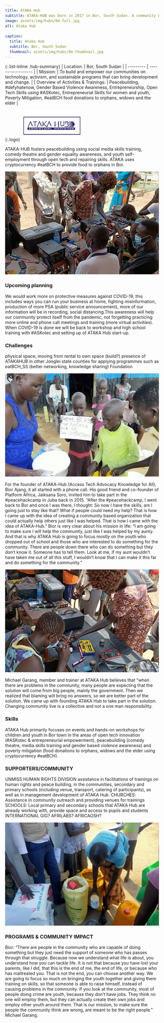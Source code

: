 ```yaml
---
title: ATAKA Hub
subtitle: ATAKA-HUB was born in 2017 in Bor, South Sudan. A community based innovation centre ATAKA-HUB focus primarily on youth who dropped out of school and interested to do something for the community.
image: assets/img/hubs/04-full.jpg
alt: Ataka Hub

caption:
  title: Ataka Hub
  subtitle: Bor, South Sudan
  thumbnail: assets/img/hubs/04-thumbnail.jpg
---
```


{:.list-inline .hub-summary}
| Location: | Bor, South Sudan |
| --------- | ------------------ |
| Mission:  | To build and empower our communities on technology, activism, and sustainable programs that can bring development and change. |
| Overview of Activities & Trainings: |  Peacebuilding, #defyhatenow, Gender Based Violence Awareness, Entrepreneurship, Open Tech Skills using #ASKotec, Entrepreneurial Skills for women and youth, Poverty Mitigation, #eatBCH food donations to orphans, widows and the elder |

{:.logo}
![ATAKA Hub](assets/img/hubs/04-logo.png)

<a href="https://twitter.com/atakahub" class="btn btn-primary visit-website" target="_blank"><i class="fab fa-twitter"></i></a>  <a href="https://www.facebook.com/atakahub/" class="btn btn-primary visit-website" target="_blank"><i class="fab fa-facebook-f"></i></a>

ATAKA-HUB fosters peacebuilding using social media skills training, comedy theatre and gender equality awareness, and youth self-employment through open tech and repairing skills. ATAKA uses cryptocurrency #eatBCH to provide food to orphans in Bor.

![ATAKA Hub](assets/img/hubs/04-content-1.jpg)

### Upcoming planning

We would work more on protective measures against COVID-19, this includes ways you can run your business at home, fighting misinformation, production of more PSA (public service announcement), more of our information will be in recording, social distancing.This awareness will help our community protect itself from the pandemic, not forgetting practicing more online and phone call meetings and training (more virtual activities). When COVID-19 is done we will be back to workshop and high school training with #ASKotec and setting up of ATAKA Hub start-up.

### Challenges

physical space, moving from rental to own space (build?)
presence of ATAKAHUB in other Jonglei state counties for applying programmes such as eatBCH_SS (better networking, knowledge sharing)
Foundation

![ATAKA Hub](assets/img/hubs/04-content-2.jpg)

For the founder of ATAKA-Hub (Access Tech Advocacy Knowledge for All), Bior Ajang, it all started with a phone call. His good friend and co-founder of Platform Africa, Jaiksana Soro, invited him to take part in the #peacehackcamp in Juba back in 2015. “After the #peacehackcamp, I went back to Bor and once I was there, I thought: So now I have the skills, am I going just to stay like that? What if people could need my help? That is how I came up with the idea of creating a community based organization that could actually help others just like I was helped. That is how I came with the idea of ATAKA-Hub.”
Bior is very clear about his mission in life: “I am going to make sure I will help the community, just like I was helped by my aunty. And that is why ATAKA Hub is going to focus mostly on the youth who dropped out of school and those who are interested to do something for the community. There are people down there who can do something but they don’t know it. Someone has to tell them. Look at me, if my aunt wouldn’t have taken me out of all this stuff, I wouldn’t know that I can make it this far and do something for the community.”

![ATAKA Hub](assets/img/hubs/04-content-3.jpg)

Michael Garang, member and trainer at ATAKA Hub believes that “when there are problems in the community, many people are expecting that the solution will come from big people, mainly the government. Then we realized that blaming will bring no answers, so we are better part of the solution. We came up with founding ATAKA Hub to take part in the solution. Changing community live is a collective and not a one man responsibility.

### Skills

ATAKA Hub primarily focuses on events and hands-on workshops for children and youth in Bor town in the areas of open tech innovation (#ASKotec & entrepreneurial empowerment), peacebuilding (comedy theatre, media skills training and gender based violence awareness) and poverty mitigation (food donations to orphans, widows and the elder using cryptocurrency #eatBCH).

### SUPPORTERS/COMMUNITY

UNMISS HUMAN RIGHTS DIVISION
assistance in facilitations of trainings on human rights and peace building, in the communities, secondary and primary schools (including venue, transport, catering of participants), as well as in management development of ATAKA Hub.
CHURCHES: Assistance in community outreach and providing venues for trainings
SCHOOLS: Local primary and secondary schools that ATAKA Hub are already working with, provide space and access to pupils and students
INTERNATIONAL
GIG? AFRILABS? AFRICAOSH?

![ATAKA Hub](assets/img/hubs/04-content-4.jpg)

### PROGRAMS & COMMUNITY IMPACT

Bior: “There are people in the community who are capable of doing something but they just need the support of someone who has passes through that struggle. Because now we understand what life is about, you understand how you can tackle life. It is not that because you have lost your parents, like I did, that this is the end of me, the end of life, or because who has maltreated you. That is not the end, you can choose another way. We are going to focus so much on bringing the youth together and giving them training on skills, so that someone is able to raise himself, instead of causing problems in the community. If you look at the community, most of people doing crime are youth, because they don’t have jobs. They think no one will employ them, but they can actually create their own jobs and employ other youth around them. That is our mission, to make sure the people the community think are wrong, are meant to be the right people.” Michael Garang.
